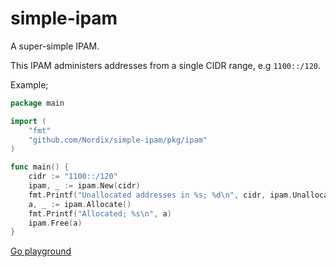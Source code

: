 # simple-ipam

A super-simple IPAM.

This IPAM administers addresses from a single CIDR range, e.g `1100::/120`.

Example;

```go
package main

import (
	"fmt"
	"github.com/Nordix/simple-ipam/pkg/ipam"
)

func main() {
	cidr := "1100::/120"
	ipam, _ := ipam.New(cidr)
	fmt.Printf("Unallocated addresses in %s; %d\n", cidr, ipam.Unallocated())
	a, _ := ipam.Allocate()
	fmt.Printf("Allocated; %s\n", a)
	ipam.Free(a)
}
```

[Go playground](https://play.golang.org/p/2JAl0s9S5s9)
